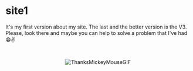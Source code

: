 # site1

It's my first version about my site. The last and the better version is the V3. 
Please, look there and maybe you can help to solve a problem that I've had😁✌️

#
<div align="center">

![ThanksMickeyMouseGIF](https://user-images.githubusercontent.com/111397870/192381340-f3b016f4-368a-46a8-9ff1-86855b20b338.gif)
